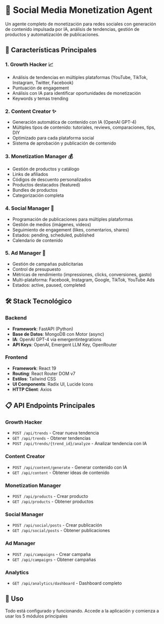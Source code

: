 # 🚀 Social Media Monetization Agent

Un agente completo de monetización para redes sociales con generación de contenido impulsada por IA, análisis de tendencias, gestión de productos y automatización de publicaciones.

## 🌟 Características Principales

### 1. **Growth Hacker** 📈
- Análisis de tendencias en múltiples plataformas (YouTube, TikTok, Instagram, Twitter, Facebook)
- Puntuación de engagement
- Análisis con IA para identificar oportunidades de monetización
- Keywords y temas trending

### 2. **Content Creator** ✨
- Generación automática de contenido con IA (OpenAI GPT-4)
- Múltiples tipos de contenido: tutoriales, reviews, comparaciones, tips, DIY
- Optimizado para cada plataforma social
- Sistema de aprobación y publicación de contenido

### 3. **Monetization Manager** 💰
- Gestión de productos y catálogo
- Links de afiliados
- Códigos de descuento personalizados
- Productos destacados (featured)
- Bundles de productos
- Categorización completa

### 4. **Social Manager** 📱
- Programación de publicaciones para múltiples plataformas
- Gestión de medios (imágenes, videos)
- Seguimiento de engagement (likes, comentarios, shares)
- Estados: pending, scheduled, published
- Calendario de contenido

### 5. **Ad Manager** 🎯
- Gestión de campañas publicitarias
- Control de presupuesto
- Métricas de rendimiento (impressiones, clicks, conversiones, gasto)
- Multi-plataforma: Facebook, Instagram, Google, TikTok, YouTube Ads
- Estados: active, paused, completed

## 🛠️ Stack Tecnológico

### Backend
- **Framework**: FastAPI (Python)
- **Base de Datos**: MongoDB con Motor (async)
- **IA**: OpenAI GPT-4 via emergentintegrations
- **API Keys**: OpenAI, Emergent LLM Key, OpenRouter

### Frontend
- **Framework**: React 19
- **Routing**: React Router DOM v7
- **Estilos**: Tailwind CSS
- **UI Components**: Radix UI, Lucide Icons
- **HTTP Client**: Axios

## 📋 API Endpoints Principales

### Growth Hacker
- `POST /api/trends` - Crear nueva tendencia
- `GET /api/trends` - Obtener tendencias
- `POST /api/trends/{trend_id}/analyze` - Analizar tendencia con IA

### Content Creator
- `POST /api/content/generate` - Generar contenido con IA
- `GET /api/content` - Obtener ideas de contenido

### Monetization Manager
- `POST /api/products` - Crear producto
- `GET /api/products` - Obtener productos

### Social Manager
- `POST /api/social/posts` - Crear publicación
- `GET /api/social/posts` - Obtener publicaciones

### Ad Manager
- `POST /api/campaigns` - Crear campaña
- `GET /api/campaigns` - Obtener campañas

### Analytics
- `GET /api/analytics/dashboard` - Dashboard completo

## 🚀 Uso

Todo está configurado y funcionando. Accede a la aplicación y comienza a usar los 5 módulos principales
